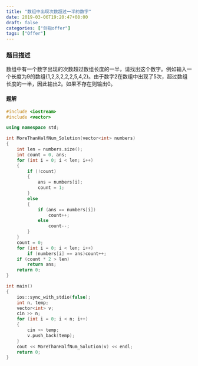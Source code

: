 ```yaml
---
title: "数组中出现次数超过一半的数字"
date: 2019-03-06T19:20:47+08:00
draft: false
categories: ["剑指offer"]
tags: ["Offer"]
---
```


### 题目描述

数组中有一个数字出现的次数超过数组长度的一半，请找出这个数字。例如输入一个长度为9的数组{1,2,3,2,2,2,5,4,2}。由于数字2在数组中出现了5次，超过数组长度的一半，因此输出2。如果不存在则输出0。

#### 题解

```c++
#include <iostream>
#include <vector>

using namespace std;

int MoreThanHalfNum_Solution(vector<int> numbers)
{
	int len = numbers.size();
	int count = 0, ans;
	for (int i = 0; i < len; i++)
	{
		if (!count)
		{
			ans = numbers[i];
			count = 1;
		}
		else
		{
			if (ans == numbers[i])
				count++;
			else
				count--;
		}
	}
	count = 0;
	for (int i = 0; i < len; i++)
		if (numbers[i] == ans)count++;
	if (count * 2 > len)
		return ans;
	return 0;
}

int main()
{
	ios::sync_with_stdio(false);
	int n, temp;
	vector<int> v;
	cin >> n;
	for (int i = 0; i < n; i++)
	{
		cin >> temp;
		v.push_back(temp);
	}
	cout << MoreThanHalfNum_Solution(v) << endl;
	return 0;
}
```
